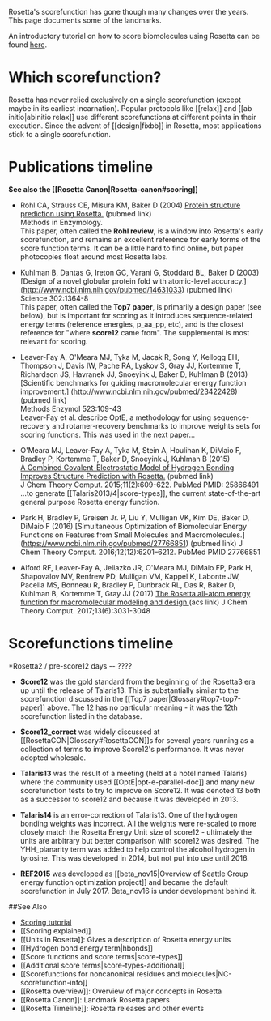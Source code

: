 Rosetta's scorefunction has gone though many changes over the years. This page documents some of the landmarks.

An introductory tutorial on how to score biomolecules using Rosetta can be found [here](https://www.rosettacommons.org/demos/latest/tutorials/scoring/scoring).

Which scorefunction?
====================

Rosetta has never relied exclusively on a single scorefunction (except maybe in its earliest incarnation).  Popular protocols like [[relax]] and [[ab initio|abinitio relax]] use different scorefunctions at different points in their execution. Since the advent of [[design|fixbb]] in Rosetta, most applications stick to a single scorefunction.

Publications timeline
=====================
**See also the [[Rosetta Canon|Rosetta-canon#scoring]]**

* Rohl CA, Strauss CE, Misura KM, Baker D (2004) [Protein structure prediction using Rosetta.](http://www.ncbi.nlm.nih.gov/pubmed/15063647) (pubmed link)  
Methods in Enzymology.  
This paper, often called the **Rohl review**, is a window into Rosetta's early scorefunction, and remains an excellent reference for early forms of the score function terms. It can be a little hard to find online, but paper photocopies float around most Rosetta labs.

* Kuhlman B, Dantas G, Ireton GC, Varani G, Stoddard BL, Baker D (2003)  
[Design of a novel globular protein fold with atomic-level accuracy.] (http://www.ncbi.nlm.nih.gov/pubmed/14631033) (pubmed link)  
Science 302:1364-8  
This paper, often called the **Top7 paper**, is primarily a design paper (see below), but is important for scoring as it introduces sequence-related energy terms (reference energies, p_aa_pp, etc), and is the closest reference for "where **score12** came from".
The supplemental is most relevant for scoring.

* Leaver-Fay A, O'Meara MJ, Tyka M, Jacak R, Song Y, Kellogg EH, Thompson J, Davis IW, Pache RA, Lyskov S, Gray JJ, Kortemme T, Richardson JS, Havranek JJ, Snoeyink J, Baker D, Kuhlman B (2013)  
[Scientific benchmarks for guiding macromolecular energy function improvement.] (http://www.ncbi.nlm.nih.gov/pubmed/23422428) (pubmed link)  
Methods Enzymol 523:109-43  
Leaver-Fay et al. describe OptE, a methodology for using sequence-recovery and rotamer-recovery benchmarks to improve weights sets for scoring functions.  This was used in the next paper...

* O'Meara MJ, Leaver-Fay A, Tyka M, Stein A, Houlihan K, DiMaio F, Bradley P, Kortemme T, Baker D, Snoeyink J, Kuhlman B (2015)  
[A Combined Covalent-Electrostatic Model of Hydrogen Bonding Improves Structure Prediction with Rosetta.](http://www.ncbi.nlm.nih.gov/pubmed/25866491) (pubmed link)  
J Chem Theory Comput. 2015;11(2):609-622. PubMed PMID: 25866491  
...to generate [[Talaris2013/4|score-types]], the current state-of-the-art general purpose Rosetta energy function.

* Park H, Bradley P, Greisen Jr. P, Liu Y, Mulligan VK, Kim DE, Baker D, DiMaio F (2016)
[Simultaneous Optimization of Biomolecular Energy Functions on Features from Small Molecules and Macromolecules.]
(https://www.ncbi.nlm.nih.gov/pubmed/27766851) (pubmed link)
J Chem Theory Comput. 2016;12(12):6201–6212. PubMed PMID 27766851

* Alford RF, Leaver-Fay A, Jeliazko JR, O'Meara MJ, DiMaio FP, Park H, Shapovalov MV, Renfrew PD, Mulligan VM, Kappel K, Labonte JW, Pacella MS, Bonneau R, Bradley P, Dunbrack RL, Das R, Baker D, Kuhlman B, Kortemme T, Gray JJ (2017) [The Rosetta all-atom energy function for macromolecular modeling and design.](http://pubs.acs.org/doi/abs/10.1021/acs.jctc.7b00125)(acs link) J Chem Theory Comput. 2017;13(6):3031-3048

Scorefunctions timeline
=======================
*Rosetta2 / pre-score12 days -- ????

* **Score12** was the gold standard from the beginning of the Rosetta3 era up until the release of Talaris13.  This is substantially similar to the scorefunction discussed in the [[Top7 paper|Glossary#top7-top7-paper]] above.  The 12 has no particular meaning - it was the 12th scorefunction listed in the database.

* **Score12_correct** was widely discussed at [[RosettaCON|Glossary#RosettaCON]]s for several years running as a collection of terms to improve Score12's performance.  It was never adopted wholesale.

* **Talaris13** was the result of a meeting (held at a hotel named Talaris) where the community used [[OptE|opt-e-parallel-doc]] and many new scorefunction tests to try to improve on Score12.  It was denoted 13 both as a successor to score12 and because it was developed in 2013.

* **Talaris14** is an error-correction of Talaris13.  One of the hydrogen bonding weights was incorrect.  All the weights were re-scaled to more closely match the Rosetta Energy Unit size of score12 - ultimately the units are arbitrary but better comparison with score12 was desired.  The YHH_planarity term was added to help control the alcohol hydrogen in tyrosine.  This was developed in 2014, but not put into use until 2016.

* **REF2015** was developed as [[beta_nov15|Overview of Seattle Group energy function optimization project]] and became the default scorefunction in July 2017.  Beta_nov16 is under development behind it.

##See Also

* [Scoring tutorial](https://www.rosettacommons.org/demos/latest/tutorials/scoring/scoring)
* [[Scoring explained]]
* [[Units in Rosetta]]: Gives a description of Rosetta energy units
* [[Hydrogen bond energy term|hbonds]]
* [[Score functions and score terms|score-types]]
* [[Additional score terms|score-types-additional]]
* [[Scorefunctions for noncanonical residues and molecules|NC-scorefunction-info]]
* [[Rosetta overview]]: Overview of major concepts in Rosetta
* [[Rosetta Canon]]: Landmark Rosetta papers
* [[Rosetta Timeline]]: Rosetta releases and other events

<!-- SEO
score function scorefunction
score function scorefunction
score function scorefunction
score function scorefunction
score function scorefunction
score function scorefunction
score function scorefunction
score function scorefunction
score function scorefunction
score function scorefunction
score function scorefunction
score function scorefunction
score function scorefunction
score function scorefunction
score function scorefunction
score function scorefunction
score function scorefunction
score function scorefunction
score function scorefunction
score function scorefunction
score function scorefunction
score function scorefunction
score function scorefunction
score function scorefunction
score function scorefunction
score function scorefunction
score function scorefunction
score function scorefunction
score function scorefunction
score function scorefunction
score function scorefunction
score function scorefunction
score function scorefunction
score function scorefunction
score function scorefunction
score function scorefunction
score function scorefunction
score function scorefunction
score function scorefunction
score function scorefunction
score function scorefunction
score function scorefunction
score function scorefunction
score function scorefunction
score function scorefunction
score function scorefunction
score function scorefunction
score function scorefunction
score function scorefunction
score function scorefunction
score function scorefunction
score function scorefunction
score function scorefunction
score function scorefunction
score function scorefunction
score function scorefunction
score function scorefunction
score function scorefunction
score function scorefunction
score function scorefunction
score function scorefunction
score function scorefunction
score function scorefunction
score function scorefunction
score function scorefunction
score function scorefunction
score function scorefunction
score function scorefunction
score function scorefunction
score function scorefunction
score function scorefunction
score function scorefunction
score function scorefunction
score function scorefunction
score function scorefunction
score function scorefunction
score function scorefunction
score function scorefunction
score function scorefunction
score function scorefunction
score function scorefunction
score function scorefunction
score function scorefunction
score function scorefunction
score function scorefunction
score function scorefunction
score function scorefunction
score function scorefunction
score function scorefunction
score function scorefunction
score function scorefunction
score function scorefunction
score function scorefunction
score function scorefunction
score function scorefunction
score function scorefunction
score function scorefunction
score function scorefunction
score function scorefunction
score function scorefunction
score function scorefunction
score function scorefunction
score function scorefunction
score function scorefunction
score function scorefunction
score function scorefunction
score function scorefunction
score function scorefunction
score function scorefunction
score function scorefunction
score function scorefunction
score function scorefunction
score function scorefunction
score function scorefunction
score function scorefunction
score function scorefunction
score function scorefunction
score function scorefunction
score function scorefunction
score function scorefunction
score function scorefunction
score function scorefunction
score function scorefunction
score function scorefunction
score function scorefunction
score function scorefunction
score function scorefunction
score function scorefunction
score function scorefunction
score function scorefunction
score function scorefunction
score function scorefunction
score function scorefunction
score function scorefunction
score function scorefunction
score function scorefunction
score function scorefunction
score function scorefunction
score function scorefunction
score function scorefunction
score function scorefunction
score function scorefunction
score function scorefunction
score function scorefunction
score function scorefunction
score function scorefunction
score function scorefunction
score function scorefunction
score function scorefunction
score function scorefunction
score function scorefunction
score function scorefunction
score function scorefunction
score function scorefunction
score function scorefunction
score function scorefunction
score function scorefunction
score function scorefunction
score function scorefunction
score function scorefunction
score function scorefunction
score function scorefunction
score function scorefunction
score function scorefunction
score function scorefunction
score function scorefunction
score function scorefunction
score function scorefunction
score function scorefunction
score function scorefunction
score function scorefunction
score function scorefunction
score function scorefunction
score function scorefunction
score function scorefunction
score function scorefunction
score function scorefunction
score function scorefunction
score function scorefunction
score function scorefunction
score function scorefunction
score function scorefunction
score function scorefunction
score function scorefunction
score function scorefunction
score function scorefunction
score function scorefunction
score function scorefunction
score function scorefunction
score function scorefunction
-->